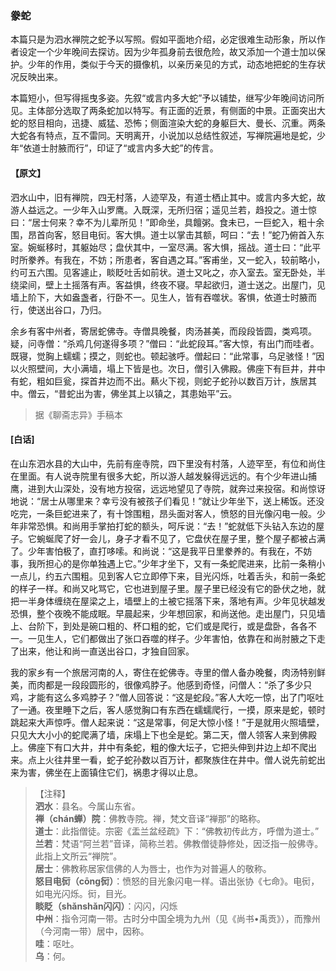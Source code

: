 <script type="text/javascript">
    var head = document.getElementsByTagName('head')[0];
    cssURL = '/public/liao.css';
    linkTag = document.createElement('link');
    linkTag.href = cssURL;
    linkTag.setAttribute('type','text/css');
    linkTag.setAttribute('rel','stylesheet');
    head.appendChild(linkTag);
</script>
### 豢蛇

本篇只是为泗水禅院之蛇予以写照。假如平面地介绍，必定很难生动形象，所以作者设定一个少年晚间去探访。因为少年孤身前去很危险，故又添加一个道士加以保护。少年的作用，类似于今天的摄像机，以亲历亲见的方式，动态地把蛇的生存状况反映出来。

本篇短小，但写得摇曳多姿。先叙“或言内多大蛇”予以铺垫，继写少年晚间访问所见。主体部分选取了两条蛇加以特写。有正面的近景，有侧面的中景。正面突出大蛇的怒目相向，迅捷、威猛、恐怖；侧面渲染大蛇的身躯巨大、曼长、沉重。两条大蛇各有特点，互不雷同。天明离开，小说加以总结性叙述，写禅院遍地是蛇，少年“依道士肘腋而行”，印证了“或言内多大蛇”的传言。

#### 【原文】
<section>
泗水山中，旧有禅院，四无村落，人迹罕及，有道士栖止其中。或言内多大蛇，故游人益远之。一少年入山罗鹰。入既深，无所归宿；遥见兰若，趋投之。道士惊曰：“居士何来？幸不为儿辈所见！”即命坐，具饘粥。食未已，一巨蛇入，粗十余围，昂首向客，怒目电衏。客大惧。道士以掌击其额，呵曰：“去！”蛇乃俯首入东室。婉蜒移时，其躯始尽；盘伏其中，一室尽满。客大惧，摇战。道士曰：“此平时所豢养。有我在，不妨；所患者，客自遇之耳。”客甫坐，又一蛇入，较前略小，约可五六围。见客遽止，睒眨吐舌如前状。道士又叱之，亦入室去。室无卧处，半绕梁间，壁上土摇落有声。客益惧，终夜不寝。早起欲归，道士送之。出屋门，见墙上阶下，大如盎盏者，行卧不一。见生人，皆有吞噬状。客惧，依道士时腋而行，使送出谷口，乃归。

余乡有客中州者，寄居蛇佛寺。寺僧具晚餐，肉汤甚美，而段段皆圆，类鸡项。疑，问寺僧：“杀鸡几何遂得多项？”僧曰：“此蛇段耳。”客大惊，有出门而哇者。既寝，觉胸上蠕蠕；摸之，则蛇也。顿起骇呼。僧起曰：“此常事，乌足骇怪！”因以火照壁间，大小满墙，塌上下皆是也。次日，僧引入佛殿。佛座下有巨井，井中有蛇，粗如巨瓮，探首井边而不出。爇火下视，则蛇子蛇孙以数百万计，族居其中。僧云，“昔蛇出为害，佛坐其上以镇之，其患始平”云。

</section>

> 据《聊斋志异》手稿本

#### [白话]
<aside>

在山东泗水县的大山中，先前有座寺院，四下里没有村落，人迹罕至，有位和尚住在里面。有人说寺院里有很多大蛇，所以游人越发躲得远远的。有个少年进山捕鹰，进到大山深处，没有地方投宿，远远地望见了寺院，就奔过来投宿。和尚惊讶地说：“居士从哪里来？幸亏没有被孩子们看见！”就让少年坐下，送上稀饭。还没吃完，一条巨蛇进来了，有十馀围粗，昂头面对客人，愤怒的目光像闪电一般。少年非常恐惧。和尚用手掌拍打蛇的额头，呵斥说：“去！”蛇就低下头钻入东边的屋子。它蜿蜒爬了好一会儿，身子才看不见了，它盘伏在屋子里，整个屋子都被占满了。少年害怕极了，直打哆嗦。和尚说：“这是我平日里豢养的。有我在，不妨事，我所担心的是你单独遇上它。”少年才坐下，又有一条蛇爬进来，比前一条稍小一点儿，约五六围粗。见到客人它立即停下来，目光闪烁，吐着舌头，和前一条蛇的样子一样。和尚又叱骂它，它也进到屋子里。屋子里已经没有它的卧伏之地，就把一半身体缠绕在屋梁之上，墙壁上的土被它摇落下来，落地有声。少年见状越发恐惧，整个夜晚不能成眠。早晨起来，少年想回家，和尚送他。走出屋门，只见墙上、台阶下，到处是碗口粗的、杯口粗的蛇，它们或是爬行，或是盘卧，各各不一。一见生人，它们都做出了张口吞噬的样子。少年害怕，依靠在和尚肘腋之下走了出来，他让和尚一直送出谷口，才独自回家。

我的家乡有一个旅居河南的人，寄住在蛇佛寺。寺里的僧人备办晚餐，肉汤特别鲜美，而肉都是一段段圆形的，很像鸡脖子。他感到奇怪，问僧人：“杀了多少只鸡，才能有这么多鸡脖子？”僧人回答说：“这是蛇段。”客人大吃一惊，出了门呕吐了一通。夜里睡下之后，客人感觉胸口有东西在蠕蠕爬行，一摸，原来是蛇，顿时跳起来大声惊呼。僧人起来说：“这是常事，何足大惊小怪！”于是就用火照墙壁，只见大大小小的蛇爬满了墙，床塌上下也全是蛇。第二天，僧人领客人来到佛殿上。佛座下有口大井，井中有条蛇，粗的像大坛子，它把头伸到井边上却不爬出来。点上火往井里一看，蛇子蛇孙数以百万计，都聚族住在井中。僧人说先前蛇出来为害，佛坐在上面镇住它们，祸患才得以止息。

</aside>

> 【注释】  
<b>泗水</b>：县名。今属山东省。  
<b>禅（chán蝉）院</b>：佛教寺院。禅，梵文音译“禅那”的略称。  
<b>道士</b>：此指僧徒。宗密《盂兰盆经疏》下：“佛教初传此方，呼僧为道士。”  
<b>兰若</b>：梵语“阿兰若”音译，简称兰若。佛教僧徒静修处，因泛指一般佛寺。此指上文所云“禅院”。  
<b>居士</b>：佛教称居家信佛的人为唇士，也作为对普遍人的敬称。  
<b>怒目电衏（cōng衏）</b>：愤怒的目光象闪电一样。语出张协《七命》。电衏，如电光闪烁。衏，目光。  
<b>睒眨（shǎnshǎn闪闪）</b>：闪闪，闪烁  
<b>中州</b>：指令河南一带。古时分中国全境为九州（见《尚书•禹贡》），而豫州（今河南一带）居中，因称。  
<b>哇</b>：呕吐。  
<b>乌</b>：何。  
